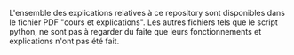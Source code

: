 L'ensemble des explications relatives à ce repository sont disponibles dans le fichier PDF "cours et explications".
Les autres fichiers tels que le script python, ne sont pas à regarder du faite que leurs fonctionnements et explications n'ont pas été fait.